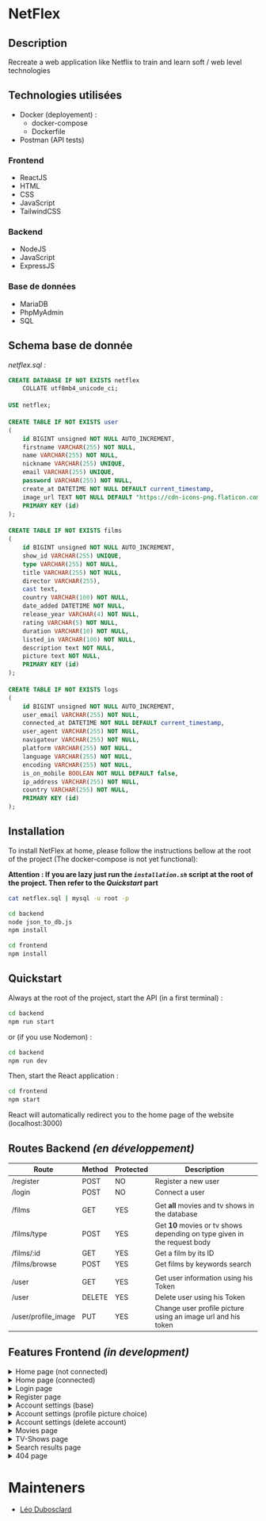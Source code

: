 # NetFlex

## Description
Recreate a web application like Netflix to train and learn soft / web level technologies

## Technologies utilisées
- Docker (deployement) :
	- docker-compose
	- Dockerfile
- Postman (API tests)

### Frontend
- ReactJS
- HTML
- CSS
- JavaScript
- TailwindCSS

### Backend
- NodeJS
- JavaScript
- ExpressJS

### Base de données
- MariaDB
- PhpMyAdmin
- SQL

## Schema base de donnée
*netflex.sql :*
```sql
CREATE DATABASE IF NOT EXISTS netflex
    COLLATE utf8mb4_unicode_ci;

USE netflex;

CREATE TABLE IF NOT EXISTS user
(
    id BIGINT unsigned NOT NULL AUTO_INCREMENT,
    firstname VARCHAR(255) NOT NULL,
    name VARCHAR(255) NOT NULL,
    nickname VARCHAR(255) UNIQUE,
    email VARCHAR(255) UNIQUE,
    password VARCHAR(255) NOT NULL,
    create_at DATETIME NOT NULL DEFAULT current_timestamp,
    image_url TEXT NOT NULL DEFAULT "https://cdn-icons-png.flaticon.com/512/5089/5089983.png",
    PRIMARY KEY (id)
);

CREATE TABLE IF NOT EXISTS films
(
    id BIGINT unsigned NOT NULL AUTO_INCREMENT,
    show_id VARCHAR(255) UNIQUE,
    type VARCHAR(255) NOT NULL,
    title VARCHAR(255) NOT NULL,
    director VARCHAR(255),
    cast text,
    country VARCHAR(100) NOT NULL,
    date_added DATETIME NOT NULL,
    release_year VARCHAR(4) NOT NULL,
    rating VARCHAR(5) NOT NULL,
    duration VARCHAR(10) NOT NULL,
    listed_in VARCHAR(100) NOT NULL,
    description text NOT NULL,
    picture text NOT NULL,
    PRIMARY KEY (id)
);

CREATE TABLE IF NOT EXISTS logs
(
    id BIGINT unsigned NOT NULL AUTO_INCREMENT,
    user_email VARCHAR(255) NOT NULL,
    connected_at DATETIME NOT NULL DEFAULT current_timestamp,
    user_agent VARCHAR(255) NOT NULL,
    navigateur VARCHAR(255) NOT NULL,
    platform VARCHAR(255) NOT NULL,
    language VARCHAR(255) NOT NULL,
    encoding VARCHAR(255) NOT NULL,
    is_on_mobile BOOLEAN NOT NULL DEFAULT false,
    ip_address VARCHAR(255) NOT NULL,
    country VARCHAR(255) NOT NULL,
    PRIMARY KEY (id)
);
```

## Installation

To install NetFlex at home, please follow the instructions bellow at the root of the project (The docker-compose is not yet functional):

**Attention : If you are lazy just run the *``installation.sh``* script at the root of the project. Then refer to the *Quickstart* part**

```bash
cat netflex.sql | mysql -u root -p
```

```bash
cd backend
node json_to_db.js
npm install
```

```bash
cd frontend
npm install
```

## Quickstart
Always at the root of the project, start the API (in a first terminal) :
```bash
cd backend
npm run start
```
or (if you use Nodemon) :
```bash
cd backend
npm run dev
```
Then, start the React application :
```bash
cd frontend
npm start
```

React will automatically redirect you to the home page of the website (localhost:3000)

## Routes Backend *(en développement)*
|Route|Method|Protected|Description|
|-----|------|---------|-----------|
|/register|POST|NO|Register a new user|
|/login|POST|NO|Connect a user|
||||
|/films|GET|YES|Get **all** movies and tv shows in the database|
|/films/type|POST|YES|Get **10** movies or tv shows depending on type given in the request body|
|/films/:id|GET|YES|Get a film by its ID|
|/films/browse|POST|YES|Get films by keywords search|
||||
|/user|GET|YES|Get user information using his Token|
|/user|DELETE|YES|Delete user using his Token|
|/user/profile_image|PUT|YES|Change user profile picture using an image url and his token|

## Features Frontend *(in development)*

<details>
	<summary>Home page (not connected)</summary>
	
![Home Not Logged In](assets/home_not_logged_in.png)
</details>

<details>
	<summary>Home page (connected)</summary>

![Home Logged In](assets/home_logged_in.png)
</details>

<details>
	<summary>Login page</summary>

![Login](assets/login.png)
</details>

<details>
	<summary>Register page</summary>

![Register](assets/register.png)
</details>

<details>
	<summary>Account settings (base)</summary>

![AccountBasics](assets/account_basics.png)
</details>

<details>
	<summary>Account settings (profile picture choice)</summary>

![AccountPP](assets/account_pp.png)
</details>

<details>
	<summary>Account settings (delete account)</summary>

![AccountDeleteModal](assets/account_delete_modal.png)
</details>

<details>
	<summary>Movies page</summary>

![Movies](assets/movies.png)
</details>

<details>
	<summary>TV-Shows page</summary>

![TV Shows](assets/tvshows.png)
</details>

<details>
	<summary>Search results page</summary>

![Search](assets/search_bar.png)
</details>

<details>
	<summary>404 page</summary>

![404](assets/landing.png)
</details>

# Mainteners
- [Léo Dubosclard](https://www.github.com/ZerLock)
